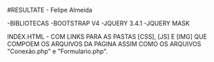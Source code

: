 #RESULTATE - Felipe Almeida

-BIBLIOTECAS
 -BOOTSTRAP V4
 -JQUERY 3.4.1
 -JQUERY MASK

INDEX.HTML - COM LINKS PARA AS PASTAS [CSS], [JS] E [IMG] QUE COMPOEM OS ARQUIVOS DA PAGINA
ASSIM COMO OS ARQUIVOS "Conexão.php" e "Formulario.php".
